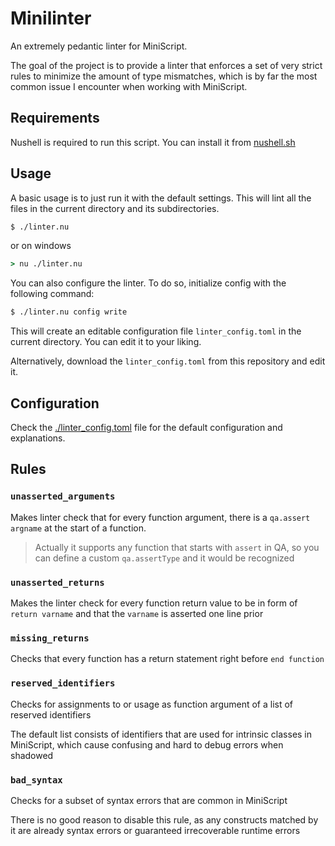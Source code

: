 # Minilinter

An extremely pedantic linter for MiniScript.

The goal of the project is to provide a linter that enforces a set of very strict rules to minimize the amount of type mismatches, which is by far the most common issue I encounter when working with MiniScript.

## Requirements
Nushell is required to run this script. You can install it from [nushell.sh](https://www.nushell.sh/)

## Usage
A basic usage is to just run it with the default settings. This will lint all the files in the current directory and its subdirectories.
```sh
$ ./linter.nu
```

or on windows
```cmd
> nu ./linter.nu
```

You can also configure the linter. To do so, initialize config with the following command:
```sh
$ ./linter.nu config write
```

This will create an editable configuration file `linter_config.toml` in the current directory. You can edit it to your liking.

Alternatively, download the `linter_config.toml` from this repository and edit it.

## Configuration
Check the [./linter_config.toml](./linter_config.toml) file for the default configuration and explanations.

## Rules
### `unasserted_arguments`
Makes linter check that for every function argument, there is a `qa.assert argname` at the start of a function.

> Actually it supports any function that starts with `assert` in QA, so you can define a custom `qa.assertType` and it would be recognized

### `unasserted_returns`
Makes the linter check for every function return value to be in form of `return varname` and that the `varname` is asserted one line prior

### `missing_returns`
Checks that every function has a return statement right before `end function`

### `reserved_identifiers`
Checks for assignments to or usage as function argument of a list of reserved identifiers

The default list consists of identifiers that are used for intrinsic classes in MiniScript, which cause confusing and hard to debug errors when shadowed

### `bad_syntax`
Checks for a subset of syntax errors that are common in MiniScript

There is no good reason to disable this rule, as any constructs matched by it are already syntax errors or guaranteed irrecoverable runtime errors